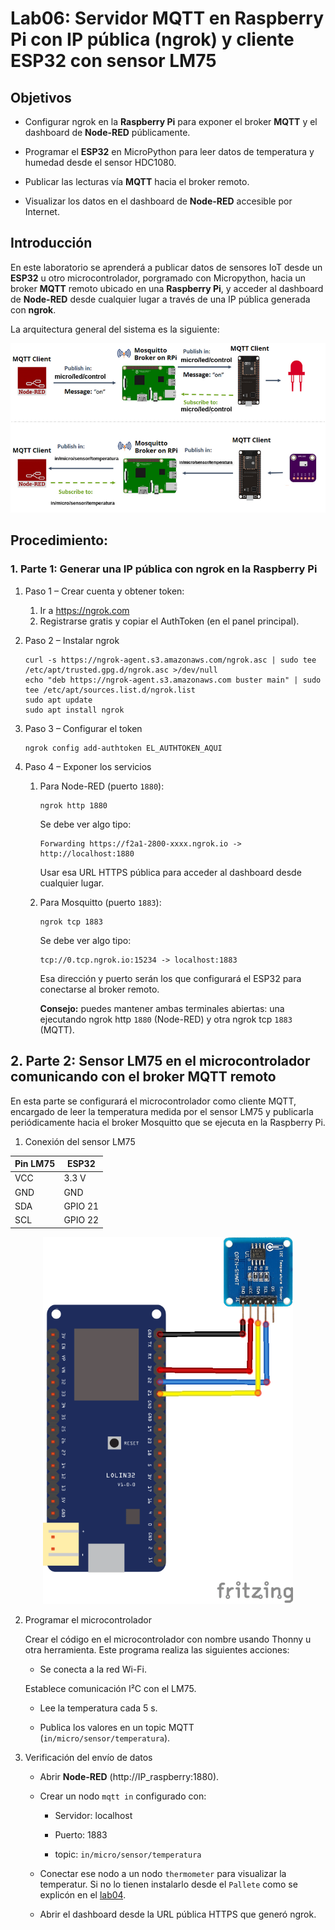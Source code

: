 # Lab06: Servidor MQTT en Raspberry Pi con IP pública (ngrok) y cliente ESP32 con sensor LM75

## Objetivos

* Configurar ngrok en la **Raspberry Pi** para exponer el broker **MQTT** y el dashboard de **Node-RED** públicamente.

* Programar el **ESP32** en MicroPython para leer datos de temperatura y humedad desde el sensor HDC1080.

* Publicar las lecturas vía **MQTT** hacia el broker remoto.

* Visualizar los datos en el dashboard de **Node-RED** accesible por Internet.

## Introducción

En este laboratorio se aprenderá a publicar datos de sensores IoT desde un **ESP32** u otro microcontrolador, porgramado con Micropython, hacia un broker **MQTT** remoto ubicado en una **Raspberry Pi**, y acceder al dashboard de **Node-RED** desde cualquier lugar a través de una IP pública generada con **ngrok**.

La arquitectura general del sistema es la siguiente:


<p align="center"> <img src="/labs/figs/lab06/arch.png" alt="Arquitectura MQTT con ngrok y ESP32" width=600> </p>

## Procedimiento:

### 1. Parte 1: Generar una IP pública con ngrok en la Raspberry Pi

1. Paso 1 – Crear cuenta y obtener token:

    1. Ir a https://ngrok.com
    2. Registrarse gratis y copiar el AuthToken (en el panel principal).

2. Paso 2 – Instalar ngrok

    ```
    curl -s https://ngrok-agent.s3.amazonaws.com/ngrok.asc | sudo tee /etc/apt/trusted.gpg.d/ngrok.asc >/dev/null
    echo "deb https://ngrok-agent.s3.amazonaws.com buster main" | sudo tee /etc/apt/sources.list.d/ngrok.list
    sudo apt update
    sudo apt install ngrok

    ```

3. Paso 3 – Configurar el token

    ```
    ngrok config add-authtoken EL_AUTHTOKEN_AQUI
    ```

4. Paso 4 – Exponer los servicios

    1. Para Node-RED (puerto ```1880```):

        ```
        ngrok http 1880
        ```

        Se debe ver algo tipo:

        ```
        Forwarding https://f2a1-2800-xxxx.ngrok.io -> http://localhost:1880
        ```

        Usar esa URL HTTPS pública para acceder al dashboard desde cualquier lugar.

    2. Para Mosquitto (puerto ```1883```):

        ```
        ngrok tcp 1883
        ```

        Se debe ver algo tipo:

        ```
        tcp://0.tcp.ngrok.io:15234 -> localhost:1883
        ```

        Esa dirección y puerto serán los que configurará el ESP32 para conectarse al broker remoto.


        **Consejo:** puedes mantener ambas terminales abiertas:
una ejecutando ngrok http ```1880``` (Node-RED) y otra ngrok tcp ```1883``` (MQTT).


## 2. Parte 2: Sensor LM75 en el microcontrolador comunicando con el broker MQTT remoto

En esta parte se configurará el microcontrolador como cliente MQTT, encargado de leer la temperatura medida por el sensor LM75 y publicarla periódicamente hacia el broker Mosquitto que se ejecuta en la Raspberry Pi.

1. Conexión del sensor LM75

| Pin LM75 | ESP32   |
| -------- | ------- |
| VCC      | 3.3 V   |
| GND      | GND     |
| SDA      | GPIO 21 |
| SCL      | GPIO 22 |



<p align="center"> <img src="/labs/figs/lab06/sensor-esp32.png" alt="Arquitectura MQTT con ngrok y ESP32" width=400> </p>

2. Programar el microcontrolador

    Crear el  código en el microcontrolador con nombre usando Thonny u otra herramienta. Este programa realiza las siguientes acciones:

    * Se conecta a la red Wi-Fi.

     Establece comunicación I²C con el LM75.

    * Lee la temperatura cada 5 s.

    * Publica los valores en un topic MQTT (```in/micro/sensor/temperatura```).

3. Verificación del envío de datos

    * Abrir **Node-RED** (http://IP_raspberry:1880).

    * Crear un nodo ```mqtt in``` configurado con:

        * Servidor: localhost

        * Puerto: 1883

        * topic: ```in/micro/sensor/temperatura```

    * Conectar ese nodo a un nodo ```thermometer``` para visualizar la temperatur. Si no lo tienen instalarlo desde el ```Pallete``` como se explicón en el [lab04](/labs/04_lab04/README.md).

    * Abrir el dashboard desde la URL pública HTTPS que generó ngrok. 